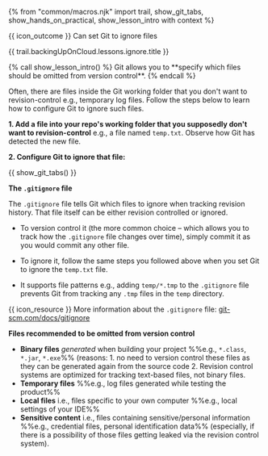 {% from "common/macros.njk" import trail, show_git_tabs, show_hands_on_practical, show_lesson_intro with context %}

<span id="prereqs"></span>

<span id="outcomes">{{ icon_outcome }} Can set Git to ignore files</span>

<span id="title">{{ trail.backingUpOnCloud.lessons.ignore.title }}</span>

<div id="body">
{% call show_lesson_intro() %}
Git allows you to **specify which files should be omitted from version control**.
{% endcall %}

Often, there are files inside the Git working folder that you don't want to revision-control e.g., temporary log files. Follow the steps below to learn how to configure Git to ignore such files.

**1. Add a file into your repo's working folder that you supposedly don't want to revision-control** e.g., a file named `temp.txt`. Observe how Git has detected the new file.

**2. Configure Git to ignore that file:**

{{ show_git_tabs() }}

<box type="info" seamless>

**The `.gitignore` file**

The `.gitignore` file tells Git which files to ignore when tracking revision history. That file itself can be either revision controlled or ignored.
* To version control it (the more common choice – which allows you to track how the `.gitignore` file changes over time), simply commit it as you would commit any other file.
* To ignore it, follow the same steps you followed above when you set Git to ignore the `temp.txt` file.

* It supports file patterns e.g., adding `temp/*.tmp` to the `.gitignore` file prevents Git from tracking any `.tmp` files in the `temp` directory.

{{ icon_resource }} More information about the `.gitignore` file: [git-scm.com/docs/gitignore](https://git-scm.com/docs/gitignore)

</box>

**Files recommended to be omitted from version control**

* **Binary files** _generated_ when building your project %%e.g., `*.class`, `*.jar`, `*.exe`%% (reasons: 1. no need to version control these files as they can be generated again from the source code 2. Revision control systems are optimized for tracking text-based files, not binary files.
* **Temporary files** %%e.g., log files generated while testing the product%%
* **Local files** i.e., files specific to your own computer %%e.g., local settings of your IDE%%
* **Sensitive content** i.e., files containing sensitive/personal information %%e.g., credential files, personal identification data%% (especially, if there is a possibility of those files getting leaked via the revision control system).


</div>

<div id="extras">
</div>
